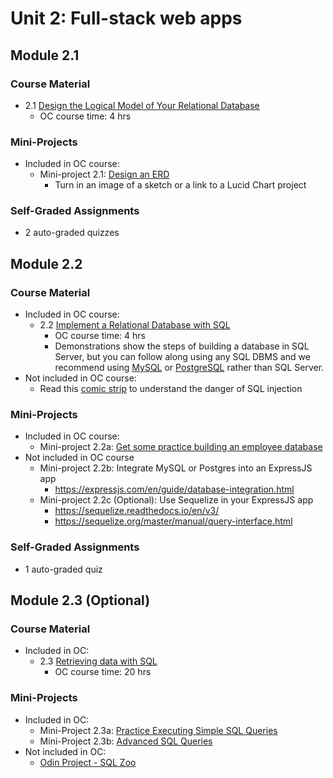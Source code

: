 # Unit 2: Full-stack web apps

## Module 2.1

### Course Material

* 2.1 [Design the Logical Model of Your Relational Database](https://openclassrooms.com/en/courses/5671741-design-the-logical-model-of-your-relational-database)
   * OC course time: 4 hrs

### Mini-Projects

* Included in OC course:
   * Mini-project 2.1: [Design an ERD](https://openclassrooms.com/en/courses/5671741-design-the-logical-model-of-your-relational-database/6737981-get-some-practice-by-designing-an-erd)
      * Turn in an image of a sketch or a link to a Lucid Chart project

### Self-Graded Assignments

* 2 auto-graded quizzes


## Module 2.2

### Course Material

* Included in OC course:
   * 2.2 [Implement a Relational Database with SQL](https://openclassrooms.com/en/courses/6031801-implement-a-relational-database-with-sql)
      * OC course time: 4 hrs
      * Demonstrations show the steps of building a database in SQL Server, but you can follow along using any SQL DBMS and we recommend using [MySQL](https://www.mysql.com/) or [PostgreSQL](https://www.postgresql.org/) rather than SQL Server.
* Not included in OC course:
   * Read this [comic strip](https://bobby-tables.com/) to understand the danger of SQL injection 

### Mini-Projects

* Included in OC course:
   * Mini-project 2.2a: [Get some practice building an employee database](https://openclassrooms.com/en/courses/6031801-implement-a-relational-database-with-sql/6774636-get-some-practice-building-an-employee-database)
* Not included in OC course
   * Mini-project 2.2b: Integrate MySQL or Postgres into an ExpressJS app
      * https://expressjs.com/en/guide/database-integration.html
   * Mini-project 2.2c (Optional): Use Sequelize in your ExpressJS app
      * https://sequelize.readthedocs.io/en/v3/ 
      * https://sequelize.org/master/manual/query-interface.html 

### Self-Graded Assignments

* 1 auto-graded quiz


## Module 2.3 (Optional)

### Course Material

* Included in OC:
   * 2.3 [Retrieving data with SQL](https://openclassrooms.com/en/courses/2071486-retrieve-data-using-sql)
      * OC course time: 20 hrs

### Mini-Projects

* Included in OC:
   * Mini-Project 2.3a: [Practice Executing Simple SQL Queries](https://openclassrooms.com/en/courses/2071486-retrieve-data-using-sql/6802696-get-some-practice-executing-simple-sql-queries)
   * Mini-Project 2.3b: [Advanced SQL Queries](https://openclassrooms.com/en/courses/2071486-retrieve-data-using-sql/6802756-get-some-practice-executing-advanced-sql-queries)
* Not included in OC:
   * [Odin Project - SQL Zoo](https://www.theodinproject.com/courses/databases/lessons/sql)
